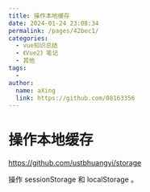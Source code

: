 ```yaml
---
title: 操作本地缓存
date: 2024-01-24 23:08:34
permalink: /pages/42bec1/
categories:
  - vue知识总结
  - 《Vue2》笔记
  - 其他
tags:
  - 
author: 
  name: aXing
  link: https://github.com/08163356
---
```


# 操作本地缓存

<https://github.com/ustbhuangyi/storage>

操作 sessionStorage 和 localStorage 。
